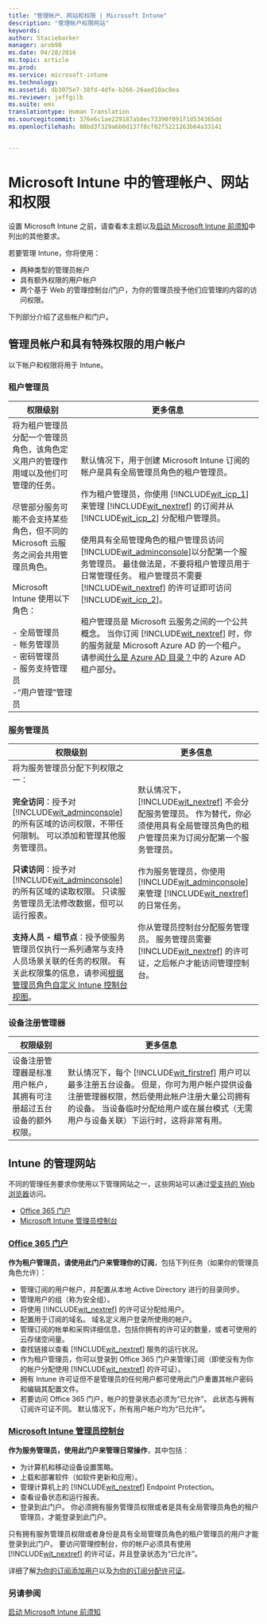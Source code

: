 ```yaml
---
title: "管理帐户、网站和权限 | Microsoft Intune"
description: "管理帐户权限网站"
keywords: 
author: Staciebarker
manager: arob98
ms.date: 04/28/2016
ms.topic: article
ms.prod: 
ms.service: microsoft-intune
ms.technology: 
ms.assetid: db3075e7-38fd-4dfe-b266-26aed10ac8ea
ms.reviewer: jeffgilb
ms.suite: ems
translationtype: Human Translation
ms.sourcegitcommit: 376e6c1ae229187ab8ec73390f091f1d534365dd
ms.openlocfilehash: 88bd3f329a6b0d137f8cf02f5221263b64a33141


---
```


# Microsoft Intune 中的管理帐户、网站和权限

设置 Microsoft Intune 之前，请查看本主题以及[启动 Microsoft Intune 前须知](what-to-know-before-you-start-microsoft-intune.md)中列出的其他要求。

若要管理 Intune，你将使用：
- 两种类型的管理员帐户
- 具有额外权限的用户帐户
- 两个基于 Web 的管理控制台/门户，为你的管理员授予他们应管理的内容的访问权限。

下列部分介绍了这些帐户和门户。

## 管理员帐户和具有特殊权限的用户帐户

以下帐户和权限将用于 Intune。

### 租户管理员
|权限级别|更多信息|
|--------------------------|-------------------------|
|将为租户管理员分配一个管理员角色，该角色定义用户的管理作用域以及他们可管理的任务。<br /><br />尽管部分服务可能不会支持某些角色，但不同的 Microsoft 云服务之间会共用管理员角色。<br /><br /> Microsoft Intune 使用以下角色：<br /><br />- 全局管理员<br />- 帐务管理员<br />- 密码管理员<br />- 服务支持管理员<br />-“用户管理”管理员|默认情况下，用于创建 Microsoft Intune 订阅的帐户是具有全局管理员角色的租户管理员。<br /></br>  作为租户管理员，你使用 [!INCLUDE[wit_icp_1](../includes/wit_icp_1_md.md)] 来管理 [!INCLUDE[wit_nextref](../includes/wit_nextref_md.md)] 的订阅并从 [!INCLUDE[wit_icp_2](../includes/wit_icp_2_md.md)] 分配租户管理员。<br /><br />使用具有全局管理角色的租户管理员访问 [!INCLUDE[wit_adminconsole](../includes/wit_adminconsole_md.md)]以分配第一个服务管理员。 最佳做法是，不要将租户管理员用于日常管理任务。 租户管理员不需要 [!INCLUDE[wit_nextref](../includes/wit_nextref_md.md)] 的许可证即可访问 [!INCLUDE[wit_icp_2](../includes/wit_icp_2_md.md)]。<br /><br />租户管理员是 Microsoft 云服务之间的一个公共概念。 当你订阅 [!INCLUDE[wit_nextref](../includes/wit_nextref_md.md)] 时，你的服务就是 Microsoft Azure AD 的一个租户。 请参阅[什么是 Azure AD 目录？](http://technet.microsoft.com/library/jj573650.aspx)中的 Azure AD 租户部分。|


### 服务管理员
|权限级别|更多信息|
|--------------------------|-------------------------|
|将为服务管理员分配下列权限之一：<br /><br />**完全访问**：授予对 [!INCLUDE[wit_adminconsole](../includes/wit_adminconsole_md.md)] 的所有区域的访问权限，不带任何限制。 可以添加和管理其他服务管理员。<br /><br />**只读访问**：授予对 [!INCLUDE[wit_adminconsole](../includes/wit_adminconsole_md.md)] 的所有区域的读取权限。 只读服务管理员无法修改数据，但可以运行报表。<br /><br />**支持人员 - 组节点**：授予使服务管理员仅执行一系列通常与支持人员场景关联的任务的权限。 有关此权限集的信息，请参阅[根据管理员角色自定义 Intune 控制台视图](/intune/deploy-use/control-what-admins-can-see-in-the-microsoft-intune-admin-console)。|默认情况下，[!INCLUDE[wit_nextref](../includes/wit_nextref_md.md)] 不会分配服务管理员。 作为替代，你必须使用具有全局管理员角色的租户管理员来为订阅分配第一个服务管理员。 </br></br> 作为服务管理员，你使用 [!INCLUDE[wit_adminconsole](../includes/wit_adminconsole_md.md)]来管理 [!INCLUDE[wit_nextref](../includes/wit_nextref_md.md)] 的日常任务。<br /><br />你从管理员控制台分配服务管理员。 服务管理员需要 [!INCLUDE[wit_nextref](../includes/wit_nextref_md.md)] 的许可证，之后帐户才能访问管理控制台。|



### 设备注册管理器
|权限级别|更多信息|
|--------------------------|-------------------------|
|设备注册管理器是标准用户帐户，其拥有可注册超过五台设备的额外权限。|默认情况下，每个 [!INCLUDE[wit_firstref](../includes/wit_firstref_md.md)] 用户可以最多注册五台设备。 但是，你可为用户帐户提供设备注册管理器权限，然后使用此帐户注册大量公司拥有的设备。 当设备临时分配给用户或在展台模式（无需用户与设备关联）下运行时，这将非常有用。|


## Intune 的管理网站
 不同的管理任务要求你使用以下管理网站之一，这些网站可以通过[受支持的 Web 浏览器](supported-web-browsers.md)访问。

- [Office 365 门户](http://go.microsoft.com/fwlink/p/?LinkId=698854)
- [Microsoft Intune 管理员控制台](https://admin.manage.microsoft.com/)

### [Office 365 门户](http://go.microsoft.com/fwlink/p/?LinkId=698854)

**作为租户管理员，请使用此门户来管理你的订阅**，包括下列任务（如果你的管理员角色允许）：

- 管理订阅的用户帐户，并配置从本地 Active Directory 进行的目录同步。
- 管理用户的组（称为安全组）。
- 将使用 [!INCLUDE[wit_nextref](../includes/wit_nextref_md.md)] 的许可证分配给用户。
- 配置用于订阅的域名。 域名定义用户登录所使用的帐户。
- 管理订阅的帐单和采购详细信息，包括你拥有的许可证的数量，或者可使用的云存储空间量。
- 查找链接以查看 [!INCLUDE[wit_nextref](../includes/wit_nextref_md.md)] 服务的运行状况。
- 作为租户管理员，你可以登录到 Office 365 门户来管理订阅（即使没有为你的帐户分配使用 [!INCLUDE[wit_nextref](../includes/wit_nextref_md.md)] 的许可证）。
- 拥有 Intune 许可证但不是管理员的任何用户都可使用此门户重置其帐户密码和编辑其配置文件。
- 若要访问 Office 365 门户，帐户的登录状态必须为“已允许”。 此状态与拥有订阅许可证不同。 默认情况下，所有用户帐户均为“已允许”。


### [Microsoft Intune 管理员控制台](https://admin.manage.microsoft.com/)

**作为服务管理员，使用此门户来管理日常操作**，其中包括：

- 为计算机和移动设备设置策略。
- 上载和部署软件（如软件更新和应用）。
- 管理计算机上的 [!INCLUDE[wit_nextref](../includes/wit_nextref_md.md)] Endpoint Protection。
- 查看设备状态和运行报表。
- 登录到此门户。 你必须拥有服务管理员权限或者是具有全局管理员角色的租户管理员，才能登录到此门户。


只有拥有服务管理员权限或者身份是具有全局管理员角色的租户管理员的用户才能登录到此门户。 要访问管理控制台，你的帐户必须具有使用 [!INCLUDE[wit_nextref](../includes/wit_nextref_md.md)] 的许可证，并且登录状态为“已允许”。

详细了解[为你的订阅添加用户](start-with-a-paid-subscription-to-microsoft-intune-step-3.md)以及[为你的订阅分配许可证](start-with-a-paid-subscription-to-microsoft-intune-step-4.md)。

 ### 另请参阅
 [启动 Microsoft Intune 前须知](what-to-know-before-you-start-microsoft-intune.md)



<!--HONumber=Jul16_HO3-->


